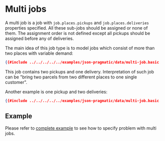 # Multi jobs

A multi job is a job with `job.places.pickups` and `job.places.deliveries` properties specified. All these sub-jobs
should be assigned or none of them. The assignment order is not defined except all pickups should be assigned before
any of deliveries.


The main idea of this job type is to model jobs which consist of more than two places with variable demand:


```json
{{#include ../../../../../examples/json-pragmatic/data/multi-job.basic.problem.json:4:45}}
```

This job contains two pickups and one delivery. Interpretation of such job can be "bring two parcels from two different
places to one single customer".

Another example is one pickup and two deliveries:

```json
{{#include ../../../../../examples/json-pragmatic/data/multi-job.basic.problem.json:46:87}}
```

## Example

Please refer to [complete example](../../../examples/pragmatic/multi-jobs.md) to see how to specify problem with multi
jobs.